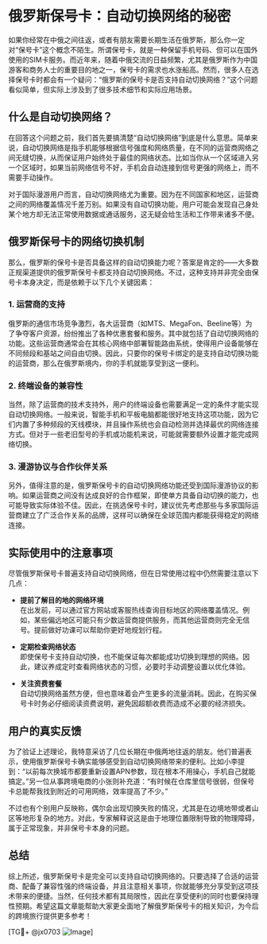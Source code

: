 # 俄罗斯保号卡：自动切换网络的秘密

如果你经常在中俄之间往返，或者有朋友需要长期生活在俄罗斯，那么你一定对“保号卡”这个概念不陌生。所谓保号卡，就是一种保留手机号码、但可以在国外使用的SIM卡服务。而近年来，随着中俄交流的日益频繁，尤其是俄罗斯作为中国游客和商务人士的重要目的地之一，保号卡的需求也水涨船高。然而，很多人在选择保号卡时都会有一个疑问：“俄罗斯的保号卡是否支持自动切换网络？”这个问题看似简单，但实际上涉及到了很多技术细节和实际应用场景。

## 什么是自动切换网络？

在回答这个问题之前，我们首先要搞清楚“自动切换网络”到底是什么意思。简单来说，自动切换网络是指手机能够根据信号强度和网络质量，在不同的运营商网络之间无缝切换，从而保证用户始终处于最佳的网络状态。比如当你从一个区域进入另一个区域时，如果当前网络信号不好，手机会自动连接到信号更强的网络上，而不需要手动操作。

对于国际漫游用户而言，自动切换网络尤为重要。因为在不同国家和地区，运营商之间的网络覆盖情况千差万别。如果没有自动切换功能，用户可能会发现自己身处某个地方却无法正常使用数据或通话服务，这无疑会给生活和工作带来诸多不便。

## 俄罗斯保号卡的网络切换机制

那么，俄罗斯的保号卡是否具备这样的自动切换能力呢？答案是肯定的——大多数正规渠道提供的俄罗斯保号卡都支持自动切换网络。不过，这种支持并非完全由保号卡本身决定，而是依赖于以下几个关键因素：

### 1. **运营商的支持**
俄罗斯的通信市场竞争激烈，各大运营商（如MTS、MegaFon、Beeline等）为了争夺客户资源，纷纷推出了各种优惠套餐和服务。其中就包括了自动切换网络的功能。这些运营商通常会在其核心网络中部署智能路由系统，使得用户设备能够在不同频段和基站之间自由切换。因此，只要你的保号卡绑定的是支持自动切换功能的运营商，那么在俄罗斯境内，你的手机就能享受到这一便利。

### 2. **终端设备的兼容性**
当然，除了运营商的技术支持外，用户的终端设备也需要满足一定的条件才能实现自动切换网络。一般来说，智能手机和平板电脑都能很好地支持这项功能，因为它们内置了多种频段的天线模块，并且操作系统也会自动检测并选择最优的网络连接方式。但对于一些老旧型号的手机或功能机来说，可能就需要额外设置才能完成网络切换。

### 3. **漫游协议与合作伙伴关系**
另外，值得注意的是，俄罗斯保号卡的自动切换网络功能还受到国际漫游协议的影响。如果运营商之间没有达成良好的合作框架，即使单方具备自动切换的能力，也可能导致实际体验不佳。因此，在挑选保号卡时，建议优先考虑那些与多家国际运营商建立了广泛合作关系的品牌，这样可以确保在全球范围内都能获得稳定的网络连接。

## 实际使用中的注意事项

尽管俄罗斯保号卡普遍支持自动切换网络，但在日常使用过程中仍然需要注意以下几点：

- **提前了解目的地的网络环境**  
  在出发前，可以通过官方网站或客服热线查询目标地区的网络覆盖情况。例如，某些偏远地区可能只有少数运营商提供服务，而其他运营商则完全无信号。提前做好功课可以帮助你更好地规划行程。

- **定期检查网络状态**  
  即使保号卡支持自动切换，也不能保证每次都能成功切换到理想的网络。因此，建议养成定时查看网络状态的习惯，必要时手动调整设置以优化体验。

- **关注资费套餐**  
  自动切换网络虽然方便，但也意味着会产生更多的流量消耗。因此，在购买保号卡时务必仔细阅读资费说明，避免因超额收费而造成不必要的经济损失。

## 用户的真实反馈

为了验证上述理论，我特意采访了几位长期在中俄两地往返的朋友。他们普遍表示，使用俄罗斯保号卡确实能够感受到自动切换网络带来的便利。比如小李提到：“以前每次换城市都要重新设置APN参数，现在根本不用操心，手机自己就能搞定。”另一位从事跨境电商的小张则补充道：“有时候在仓库里信号很弱，但保号卡总能帮我找到附近的可用网络，效率提高了不少。”

不过也有个别用户反映称，偶尔会出现切换失败的情况，尤其是在边境地带或者山区等地形复杂的地方。对此，专家解释说这是由于地理位置限制导致的物理障碍，属于正常现象，并非保号卡本身的问题。

## 总结

综上所述，俄罗斯保号卡是完全可以支持自动切换网络的。只要选择了合适的运营商、配备了兼容性强的终端设备，并且注意相关事项，你就能够充分享受到这项技术带来的便捷。当然，任何技术都有其局限性，因此在享受便利的同时也要保持理性预期。希望这篇文章能帮助大家更全面地了解俄罗斯保号卡的相关知识，为今后的跨境旅行提供更多参考！

[TG💪+ @jx0703 ![Image](https://github.com/user-attachments/assets/dbca1d08-cadb-493c-b0ec-ad6f7a83f270)]